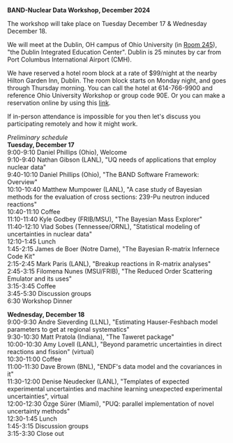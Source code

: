 **BAND-Nuclear Data Workshop, December 2024**

The workshop will take place on Tuesday December 17 & Wednesday December 18. 

We will meet at the Dublin, OH campus of Ohio University (in <a href="https://www.ohio.edu/chsp/dublin-center/fewer-30-people">Room 245</a>), "the Dublin Integrated Education Center". 
Dublin is 25 minutes by car from Port Columbus International Airport (CMH). 

We have reserved a hotel room block at a rate of $99/night at the nearby Hilton Garden Inn, Dublin. The room block starts on Monday night, and goes through Thursday morning. You can call the hotel at 614-766-9900 and reference Ohio University Workshop or group code 90E. Or you can make a reservation online by using this <a href="https://www.hilton.com/en/book/reservation/deeplink/?ctyhocn=CMHDHGI&groupCode=90E&arrivaldate=2024-12-16&departuredate=2024-12-19&cid=OM,WW,HILTONLINK,EN,DirectLink&fromId=HILTONLINKDIRECT">link</a>.

If in-person attendance is impossible for you then let's discuss you participating remotely and how it might work. 

*Preliminary schedule*<br>
**Tuesday, December 17**<br>
9:00-9:10 Daniel Phillips (Ohio), Welcome<br>
9:10-9:40 Nathan Gibson (LANL), "UQ needs of applications that employ nuclear data"<br>
9:40-10:10 Daniel Phillips (Ohio), "The BAND Software Framework: Overview"<br>
10:10-10:40 Matthew Mumpower (LANL), "A case study of Bayesian methods for the evaluation of cross sections: 239-Pu neutron induced reactions"<br>
10:40-11:10 Coffee<br>
11:10-11:40 Kyle Godbey (FRIB/MSU), "The Bayesian Mass Explorer"<br>
11:40-12:10 Vlad Sobes (Tennessee/ORNL), "Statistical modeling of uncertainties in nuclear data"<br>
12:10-1:45 Lunch<br>
1:45-2:15 James de Boer (Notre Dame), "The Bayesian R-matrix Infernece Code Kit"<br>
2:15-2:45 Mark Paris (LANL), "Breakup reactions in R-matrix analyses"<br>
2:45-3:15 Filomena Nunes (MSU/FRIB), "The Reduced Order Scattering Emulator and its uses"<br>
3:15-3:45 Coffee<br>
3:45-5:30 Discussion groups<br>
6:30 Workshop Dinner

**Wednesday, December 18**<br>
9:00-9:30 Andre Sieverding (LLNL), "Estimating Hauser-Feshbach model parameters to get at regional systematics"<br>
9:30-10:30 Matt Pratola (Indiana), "The Taweret package"<br>
10:00-10:30 Amy Lovell (LANL), "Beyond parametric uncertainties in direct reactions and fission" (virtual)<br>
10:30-11:00 Coffee<br>
11:00-11:30 Dave Brown (BNL), "ENDF's data model and the covariances in it"<br>
11:30-12:00 Denise Neudecker (LANL), "Templates of expected experimental uncertainties and machine learning unexpected experimental uncertainties", virtual<br>
12:00-12:30 Özge Sürer (Miami), "PUQ: parallel implementation of novel uncertainty methods"<br>
12:30-1:45 Lunch<br>
1:45-3:15 Discussion groups<br>
3:15-3:30 Close out

